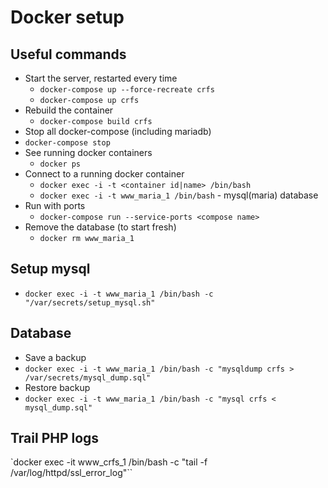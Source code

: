 # Docker setup

## Useful commands
* Start the server, restarted every time
  * `docker-compose up --force-recreate crfs`
  * `docker-compose up crfs`
* Rebuild the container
  * `docker-compose build crfs`
*  Stop all docker-compose (including mariadb)
  * `docker-compose stop`
* See running docker containers
  * `docker ps`
* Connect to a running docker container
  * `docker exec -i -t <container id|name> /bin/bash`
  * `docker exec -i -t www_maria_1 /bin/bash` - mysql(maria) database
* Run with ports
  * `docker-compose run --service-ports <compose name>`
* Remove the database (to start fresh)
  * `docker rm www_maria_1`

## Setup mysql
* `docker exec -i -t www_maria_1 /bin/bash -c "/var/secrets/setup_mysql.sh"`

## Database
* Save a backup
* `docker exec -i -t www_maria_1 /bin/bash -c "mysqldump crfs > /var/secrets/mysql_dump.sql"`
* Restore backup
* `docker exec -i -t www_maria_1 /bin/bash -c "mysql crfs < mysql_dump.sql"`


## Trail PHP logs
`docker exec -it www_crfs_1 /bin/bash -c "tail -f /var/log/httpd/ssl_error_log"``
